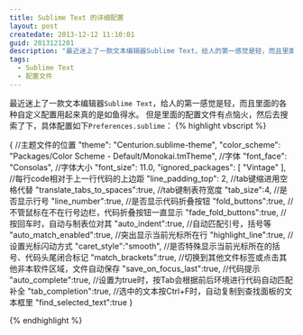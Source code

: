 ```yaml
---
title: Sublime Text 的详细配置
layout: post
createdate: 2013-12-12 11:10:01
guid: 2013121201
description: "最近迷上了一款文本编辑器Sublime Text，给人的第一感觉是轻，而且里面的各种自定义配置用起来真的是如鱼得水。但是里面的配置文件有点恼火，然后去搜索了下，具体配置"
tags:  
  - Sublime Text
  - 配置文件
---
```

最近迷上了一款文本编辑器`Sublime Text`，给人的第一感觉是轻，而且里面的各种自定义配置用起来真的是如鱼得水。
但是里面的配置文件有点恼火，然后去搜索了下，具体配置如下`Preferences.sublime`：
{% highlight vbscript %}

{
    //主题文件的位置
    "theme": "Centurion.sublime-theme",
    "color_scheme": "Packages/Color Scheme - Default/Monokai.tmTheme",
    //字体
    "font_face": "Consolas",
    //字体大小
    "font_size": 11.0,
    "ignored_packages":
    [
        "Vintage"
    ],
    //每行code相对于上一行代码的上边距
    "line_padding_top": 2,
    //tab键缩进用空格代替
    "translate_tabs_to_spaces":true,
    //tab键制表符宽度
    "tab_size":4,
    //是否显示行号
    "line_number":true,
    //是否显示代码折叠按钮
    "fold_buttons":true,
    //不管鼠标在不在行号边栏，代码折叠按钮一直显示
    "fade_fold_buttons":true,
    //按回车时，自动与制表位对其
    "auto_indent":true,
    //自动匹配引号，括号等
    "auto_match_enabled":true,
    //突出显示当前光标所在行
    "highlight_line":true,
    //设置光标闪动方式
    "caret_style":"smooth",
    //是否特殊显示当前光标所在的括号、代码头尾闭合标记
    "match_brackets":true,
    //切换到其他文件标签或点击其他非本软件区域，文件自动保存
    "save_on_focus_last":true,
    //代码提示
    "auto_complete":true,
    //设置为true时，按Tab会根据前后环境进行代码自动匹配补全
    "tab_completion":true,
    //选中的文本按Ctrl+F时，自动复制到查找面板的文本框里
    "find_selected_text":true
}

{% endhighlight %}